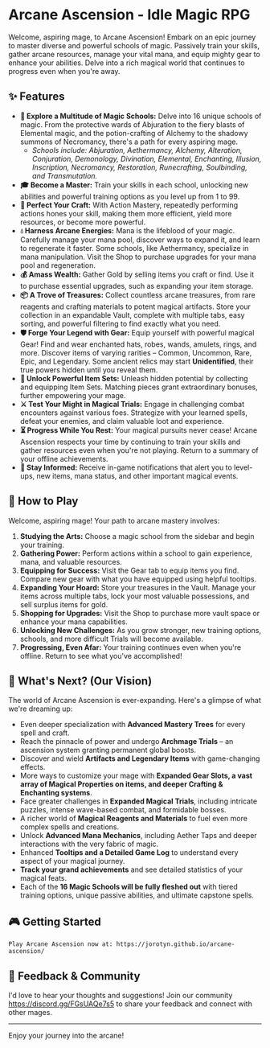 # Arcane Ascension - Idle Magic RPG

Welcome, aspiring mage, to Arcane Ascension! Embark on an epic journey to master diverse and powerful schools of magic. Passively train your skills, gather arcane resources, manage your vital mana, and equip mighty gear to enhance your abilities. Delve into a rich magical world that continues to progress even when you're away.

## ✨ Features

*   **🔮 Explore a Multitude of Magic Schools:** Delve into 16 unique schools of magic. From the protective wards of Abjuration to the fiery blasts of Elemental magic, and the potion-crafting of Alchemy to the shadowy summons of Necromancy, there's a path for every aspiring mage.
    *   *Schools include: Abjuration, Aethermancy, Alchemy, Alteration, Conjuration, Demonology, Divination, Elemental, Enchanting, Illusion, Inscription, Necromancy, Restoration, Runecrafting, Soulbinding, and Transmutation.*
*   **🎓 Become a Master:** Train your skills in each school, unlocking new abilities and powerful training options as you level up from 1 to 99.
*   **🌟 Perfect Your Craft:** With Action Mastery, repeatedly performing actions hones your skill, making them more efficient, yield more resources, or become more powerful.
*   **💧 Harness Arcane Energies:** Mana is the lifeblood of your magic. Carefully manage your mana pool, discover ways to expand it, and learn to regenerate it faster. Some schools, like Aethermancy, specialize in mana manipulation. Visit the Shop to purchase upgrades for your mana pool and regeneration.
*   **💰 Amass Wealth:** Gather Gold by selling items you craft or find. Use it to purchase essential upgrades, such as expanding your item storage.
*   **📦 A Trove of Treasures:** Collect countless arcane treasures, from rare reagents and crafting materials to potent magical artifacts. Store your collection in an expandable Vault, complete with multiple tabs, easy sorting, and powerful filtering to find exactly what you need.
*   **🛡️ Forge Your Legend with Gear:** Equip yourself with powerful magical Gear! Find and wear enchanted hats, robes, wands, amulets, rings, and more. Discover items of varying rarities – Common, Uncommon, Rare, Epic, and Legendary. Some ancient relics may start **Unidentified**, their true powers hidden until you reveal them.
*   **🧩 Unlock Powerful Item Sets:** Unleash hidden potential by collecting and equipping Item Sets. Matching pieces grant extraordinary bonuses, further empowering your mage.
*   **⚔️ Test Your Might in Magical Trials:** Engage in challenging combat encounters against various foes. Strategize with your learned spells, defeat your enemies, and claim valuable loot and experience.
*   **⏳ Progress While You Rest:** Your magical pursuits never cease! Arcane Ascension respects your time by continuing to train your skills and gather resources even when you're not playing. Return to a summary of your offline achievements.
*   **🔔 Stay Informed:** Receive in-game notifications that alert you to level-ups, new items, mana status, and other important magical events.

## 🚀 How to Play

Welcome, aspiring mage! Your path to arcane mastery involves:

1.  **Studying the Arts:** Choose a magic school from the sidebar and begin your training.
2.  **Gathering Power:** Perform actions within a school to gain experience, mana, and valuable resources.
3.  **Equipping for Success:** Visit the Gear tab to equip items you find. Compare new gear with what you have equipped using helpful tooltips.
4.  **Expanding Your Hoard:** Store your treasures in the Vault. Manage your items across multiple tabs, lock your most valuable possessions, and sell surplus items for gold.
5.  **Shopping for Upgrades:** Visit the Shop to purchase more vault space or enhance your mana capabilities.
6.  **Unlocking New Challenges:** As you grow stronger, new training options, schools, and more difficult Trials will become available.
7.  **Progressing, Even Afar:** Your training continues even when you're offline. Return to see what you've accomplished!

## 🌟 What's Next? (Our Vision)

The world of Arcane Ascension is ever-expanding. Here's a glimpse of what we're dreaming up:

*   Even deeper specialization with **Advanced Mastery Trees** for every spell and craft.
*   Reach the pinnacle of power and undergo **Archmage Trials** – an ascension system granting permanent global boosts.
*   Discover and wield **Artifacts and Legendary Items** with game-changing effects.
*   More ways to customize your mage with **Expanded Gear Slots, a vast array of Magical Properties on items, and deeper Crafting & Enchanting systems**.
*   Face greater challenges in **Expanded Magical Trials**, including intricate puzzles, intense wave-based combat, and formidable bosses.
*   A richer world of **Magical Reagents and Materials** to fuel even more complex spells and creations.
*   Unlock **Advanced Mana Mechanics**, including Aether Taps and deeper interactions with the very fabric of magic.
*   Enhanced **Tooltips and a Detailed Game Log** to understand every aspect of your magical journey.
*   **Track your grand achievements** and see detailed statistics of your magical feats.
*   Each of the **16 Magic Schools will be fully fleshed out** with tiered training options, unique passive abilities, and ultimate capstone spells.

## 🎮 Getting Started

    Play Arcane Ascension now at: https://jorotyn.github.io/arcane-ascension/

## 💬 Feedback & Community

I'd love to hear your thoughts and suggestions! Join our community https://discord.gg/FGsUAQe7s5 to share your feedback and connect with other mages.

---

Enjoy your journey into the arcane!
